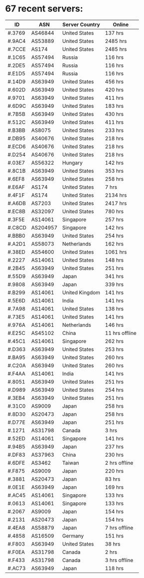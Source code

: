 # 67 recent servers:

| ID | ASN | Server Country | Online |
| ------ | ------ | ------ | ------ |
| #.3769 | AS46844 | United States | 137 hrs |
| #.9AC4 | AS53889 | United States | 2485 hrs |
| #.7CCE | AS174 | United States | 2485 hrs |
| #.1C65 | AS57494 | Russia | 116 hrs |
| #.2DE5 | AS57494 | Russia | 116 hrs |
| #.E1D5 | AS57494 | Russia | 116 hrs |
| #.14D9 | AS63949 | United States | 456 hrs |
| #.602D | AS63949 | United States | 420 hrs |
| #.9701 | AS63949 | United States | 411 hrs |
| #.6D9C | AS63949 | United States | 183 hrs |
| #.7B5B | AS63949 | United States | 430 hrs |
| #.512C | AS63949 | United States | 411 hrs |
| #.B3BB | AS8075 | United States | 233 hrs |
| #.DB95 | AS40676 | United States | 218 hrs |
| #.ECD6 | AS40676 | United States | 218 hrs |
| #.D254 | AS40676 | United States | 218 hrs |
| #.03E7 | AS56322 | Hungary | 142 hrs |
| #.8C1B | AS63949 | United States | 353 hrs |
| #.6EF8 | AS63949 | United States | 258 hrs |
| #.E6AF | AS174 | United States | 7 hrs |
| #.4F1F | AS174 | United States | 2134 hrs |
| #.A6DB | AS7203 | United States | 2417 hrs |
| #.EC8B | AS32097 | United States | 780 hrs |
| #.3F5E | AS14061 | Singapore | 257 hrs |
| #.C8CD | AS204957 | Singapore | 142 hrs |
| #.BBB0 | AS63949 | United States | 254 hrs |
| #.A2D1 | AS58073 | Netherlands | 162 hrs |
| #.38ED | AS54600 | United States | 1061 hrs |
| #.2227 | AS14061 | United States | 148 hrs |
| #.2B45 | AS63949 | United States | 251 hrs |
| #.55D9 | AS63949 | Japan | 341 hrs |
| #.9808 | AS63949 | Japan | 339 hrs |
| #.B299 | AS14061 | United Kingdom | 141 hrs |
| #.5E6D | AS14061 | India | 141 hrs |
| #.7A98 | AS14061 | United States | 138 hrs |
| #.73E5 | AS14061 | United States | 141 hrs |
| #.976A | AS14061 | Netherlands | 146 hrs |
| #.E25C | AS45102 | China | 11 hrs offline |
| #.45C1 | AS14061 | Singapore | 262 hrs |
| #.D363 | AS63949 | United States | 253 hrs |
| #.BA95 | AS63949 | United States | 260 hrs |
| #.C20A | AS63949 | United States | 260 hrs |
| #.F4AA | AS14061 | India | 141 hrs |
| #.8051 | AS63949 | United States | 251 hrs |
| #.D989 | AS63949 | United States | 254 hrs |
| #.3EB4 | AS63949 | United States | 251 hrs |
| #.31C0 | AS9009 | Japan | 258 hrs |
| #.8D30 | AS20473 | Japan | 258 hrs |
| #.D77E | AS63949 | Japan | 251 hrs |
| #.1271 | AS31798 | Canada | 3 hrs |
| #.52ED | AS14061 | Singapore | 141 hrs |
| #.94B5 | AS63949 | Japan | 237 hrs |
| #.DF83 | AS37963 | China | 230 hrs |
| #.6DFE | AS3462 | Taiwan | 2 hrs offline |
| #.F875 | AS9009 | Japan | 220 hrs |
| #.3881 | AS20473 | Japan | 83 hrs |
| #.0E1E | AS63949 | Japan | 169 hrs |
| #.AC45 | AS14061 | Singapore | 133 hrs |
| #.0613 | AS14061 | Singapore | 133 hrs |
| #.2067 | AS9009 | Japan | 154 hrs |
| #.2131 | AS20473 | Japan | 154 hrs |
| #.4EA8 | AS58879 | Japan | 7 hrs offline |
| #.4858 | AS16509 | Germany | 151 hrs |
| #.F803 | AS63949 | United States | 38 hrs |
| #.F0EA | AS31798 | Canada | 2 hrs |
| #.F433 | AS31798 | Canada | 3 hrs offline |
| #.AC73 | AS63949 | Japan | 118 hrs |

